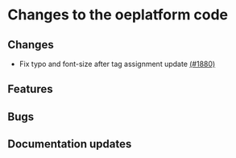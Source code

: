 # Changes to the oeplatform code

## Changes

- Fix typo and font-size after tag assignment update [(#1880)](https://github.com/OpenEnergyPlatform/oeplatform/pull/1880)

## Features

## Bugs

## Documentation updates
